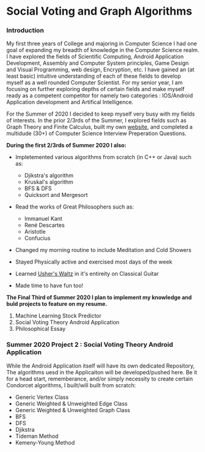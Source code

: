 # Social Voting and Graph Algorithms

### Introduction

My first three years of College and majoring in Computer Science I had one goal of expanding my breadth of knowledge in the Computer Science realm.  
I have explored the fields of Scientific Computing, Android Application Development, Assembly and Computer System principles, Game Design and Visual Programming, web design, Encryption, etc.
I have gained an (at least basic) intuitive understanding of each of these fields to develop myself as a well rounded Computer Scientist. For my senior year, I am focusing on further exploring depths of certain fields and make myself ready as a competent competitor for namely two categories : IOS/Android Application development and Artifical Intelligence. 

For the Summer of 2020 I decided to keep myself very busy with my fields of interests. In the prior 2/3rds of the Summer, I explored fields such as Graph Theory and Finite Calculus, built my own [website](http://www.eneadodi.com), and completed a multidude (30+) of Computer Science Interview Preperation Questions.

**During the first 2/3rds of Summer 2020 I also:**

* Impletemented various algorithms from scratch (in C++ or Java) such as:
    * Djikstra's algorithm 
    * Kruskal's algorithm
    * BFS & DFS
    * Quicksort and Mergesort
 
* Read the works of Great Philosophers such as:
    * Immanuel Kant
    * René Descartes
    * Aristotle
    * Confucius
 
* Changed my morning routine to include Meditation and Cold Showers

* Stayed Physically active and exercised most days of the week

* Learned [Usher's Waltz](https://www.youtube.com/watch?v=w3ulenPf_II) in it's entireity on Classical Guitar

* Made time to have fun too!

**The Final Third of Summer 2020 I plan to implement my knowledge and buld projects to feature on my resume.**

1) Machine Learning Stock Predictor
2) Social Voting Theory Android Application 
3) Philosophical Essay

### Summer 2020 Project 2 : Social Voting Theory Android Application

While the Android Application itself will have its own dedicated Repository, The algorithms uesd in the Applicaiton will be developed/pushed here.
Be it for a head start, rememberance, and/or simply necessity to create certain Condorcet algorithms, I built/will built from scratch:
 * Generic Vertex Class
 * Generic Weighted & Unweighted Edge Class
 * Generic Weighted & Unweighted Graph Class
 * BFS
 * DFS 
 * Djikstra
 * Tideman Method
 * Kemeny-Young Method
